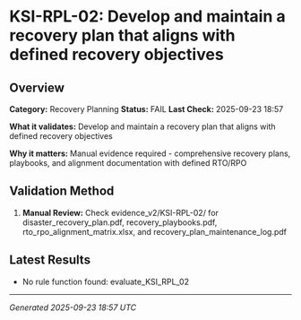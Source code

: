 # KSI-RPL-02: Develop and maintain a recovery plan that aligns with defined recovery objectives

## Overview

**Category:** Recovery Planning
**Status:** FAIL
**Last Check:** 2025-09-23 18:57

**What it validates:** Develop and maintain a recovery plan that aligns with defined recovery objectives

**Why it matters:** Manual evidence required - comprehensive recovery plans, playbooks, and alignment documentation with defined RTO/RPO

## Validation Method

1. **Manual Review:** Check evidence_v2/KSI-RPL-02/ for disaster_recovery_plan.pdf, recovery_playbooks.pdf, rto_rpo_alignment_matrix.xlsx, and recovery_plan_maintenance_log.pdf

## Latest Results

- No rule function found: evaluate_KSI_RPL_02

---
*Generated 2025-09-23 18:57 UTC*